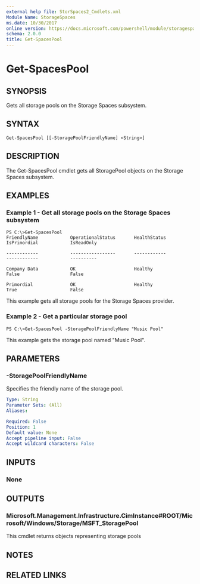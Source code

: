 ```yaml
---
external help file: StorSpaces2_Cmdlets.xml
Module Name: StorageSpaces
ms.date: 10/30/2017
online version: https://docs.microsoft.com/powershell/module/storagespaces/get-spacespool?view=windowsserver2012r2-ps&wt.mc_id=ps-gethelp
schema: 2.0.0
title: Get-SpacesPool
---
```


# Get-SpacesPool

## SYNOPSIS
Gets all storage pools on the Storage Spaces subsystem.

## SYNTAX

```
Get-SpacesPool [[-StoragePoolFriendlyName] <String>]
```

## DESCRIPTION
The Get-SpacesPool cmdlet gets all StoragePool objects on the Storage Spaces subsystem.

## EXAMPLES

### Example 1 - Get all storage pools on the Storage Spaces subsystem
```
PS C:\>Get-SpacesPool
FriendlyName            OperationalStatus       HealthStatus            IsPrimordial            IsReadOnly

------------            -----------------       ------------            ------------            ----------

Company Data            OK                      Healthy                 False                   False

Primordial              OK                      Healthy                 True                    False
```

This example gets all storage pools for the Storage Spaces provider.

### Example 2 - Get a particular storage pool
```
PS C:\>Get-SpacesPool -StoragePoolFriendlyName "Music Pool"
```

This example gets the storage pool named "Music Pool".

## PARAMETERS

### -StoragePoolFriendlyName
Specifies the friendly name of the storage pool.

```yaml
Type: String
Parameter Sets: (All)
Aliases: 

Required: False
Position: 1
Default value: None
Accept pipeline input: False
Accept wildcard characters: False
```

## INPUTS

### None

## OUTPUTS

### Microsoft.Management.Infrastructure.CimInstance#ROOT/Microsoft/Windows/Storage/MSFT_StoragePool
This cmdlet returns objects representing storage pools

## NOTES

## RELATED LINKS

